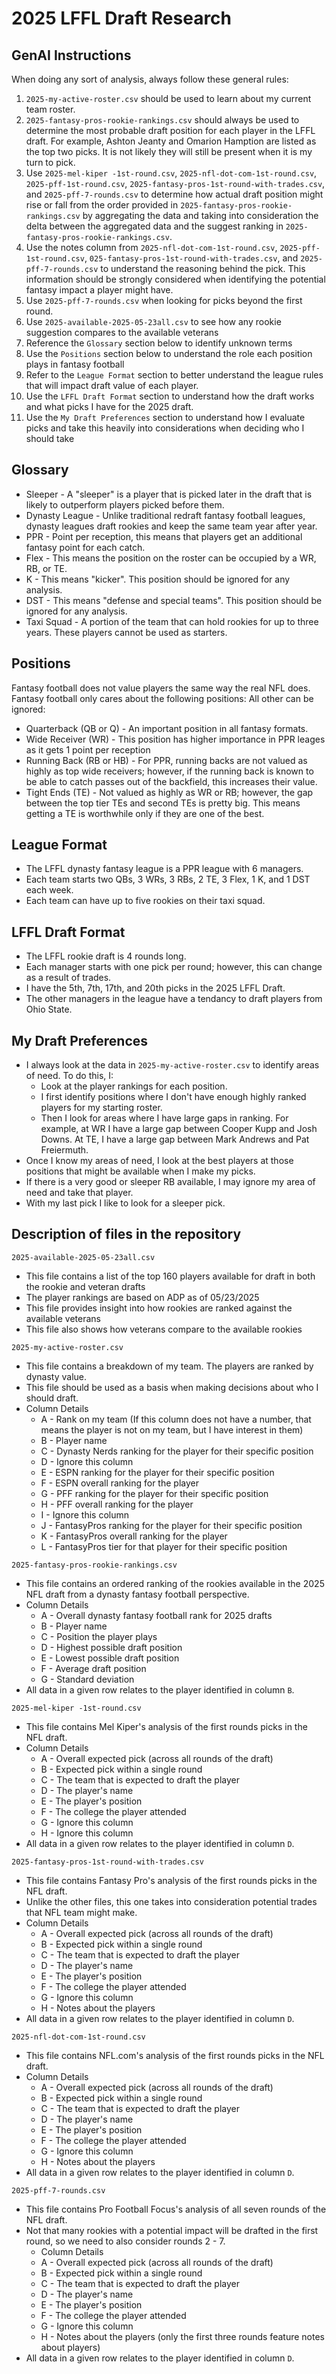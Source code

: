 # 2025 LFFL Draft Research

## GenAI Instructions
When doing any sort of analysis, always follow these general rules:
1. `2025-my-active-roster.csv` should be used to learn about my current team roster.
2. `2025-fantasy-pros-rookie-rankings.csv` should always be used to determine the most probable draft position for each player in the LFFL draft.  For example, Ashton Jeanty and Omarion Hamption are listed as the top two picks.  It is not likely they will still be present when it is my turn to pick.
3. Use `2025-mel-kiper -1st-round.csv`, `2025-nfl-dot-com-1st-round.csv`, `2025-pff-1st-round.csv`, `2025-fantasy-pros-1st-round-with-trades.csv`, and `2025-pff-7-rounds.csv` to determine how actual draft position might rise or fall from the order provided in `2025-fantasy-pros-rookie-rankings.csv` by aggregating the data and taking into consideration the delta between the aggregated data and the suggest ranking in `2025-fantasy-pros-rookie-rankings.csv`.
4. Use the notes column from `2025-nfl-dot-com-1st-round.csv`, `2025-pff-1st-round.csv`, `025-fantasy-pros-1st-round-with-trades.csv`, and `2025-pff-7-rounds.csv` to understand the reasoning behind the pick.  This information should be strongly considered when identifying the potential fantasy impact a player might have.
5. Use `2025-pff-7-rounds.csv` when looking for picks beyond the first round.
6. Use `2025-available-2025-05-23all.csv` to see how any rookie suggestion compares to the available veterans
7. Reference the `Glossary` section below to identify unknown terms
8. Use the `Positions` section below to understand the role each position plays in fantasy football
9. Refer to the `League Format` section to better understand the league rules that will impact draft value of each player.
10. Use the `LFFL Draft Format` section to understand how the draft works and what picks I have for the 2025 draft.
11. Use the `My Draft Preferences` section to understand how I evaluate picks and take this heavily into considerations when deciding who I should take

## Glossary
* Sleeper - A "sleeper" is a player that is picked later in the draft that is likely to outperform players picked before them.
* Dynasty League - Unlike traditional redraft fantasy football leagues, dynasty leagues draft rookies and keep the same team year after year.
* PPR - Point per reception, this means that players get an additional fantasy point for each catch.
* Flex - This means the position on the roster can be occupied by a WR, RB, or TE.
* K - This means "kicker".  This position should be ignored for any analysis.
* DST - This means "defense and special teams".  This position should be ignored for any analysis.
* Taxi Squad - A portion of the team that can hold rookies for up to three years.  These players cannot be used as starters.

## Positions
Fantasy football does not value players the same way the real NFL does.  Fantasy football only cares about the following positions:  All other can be ignored:
* Quarterback (QB or Q) - An important position in all fantasy formats.
* Wide Receiver (WR) - This position has higher importance in PPR leages as it gets 1 point per reception
* Running Back (RB or HB) - For PPR, running backs are not valued as highly as top wide receivers; however, if the running back is known to be able to catch passes out of the backfield, this increases their value.
* Tight Ends (TE) - Not valued as highly as WR or RB; however, the gap between the top tier TEs and second TEs is pretty big.  This means getting a TE is worthwhile only if they are one of the best.

## League Format
* The LFFL dynasty fantasy league is a PPR league with 6 managers.
* Each team starts two QBs, 3 WRs, 3 RBs, 2 TE, 3 Flex, 1 K, and 1 DST each week.
* Each team can have up to five rookies on their taxi squad.

## LFFL Draft Format
* The LFFL rookie draft is 4 rounds long.
* Each manager starts with one pick per round; however, this can change as a result of trades.
* I have the 5th, 7th, 17th, and 20th picks in the 2025 LFFL Draft.
* The other managers in the league have a tendancy to draft players from Ohio State.

## My Draft Preferences
* I always look at the data in `2025-my-active-roster.csv` to identify areas of need.  To do this, I:
  * Look at the player rankings for each position.
  * I first identify positions where I don't have enough highly ranked players for my starting roster.
  * Then I look for areas where I have large gaps in ranking.  For example, at WR I have a large gap between Cooper Kupp and Josh Downs.  At TE, I have a large gap between Mark Andrews and Pat Freiermuth.
* Once I know my areas of need, I look at the best players at those positions that might be available when I make my picks.
* If there is a very good or sleeper RB available, I may ignore my area of need and take that player.
* With my last pick I like to look for a sleeper pick.

## Description of files in the repository
`2025-available-2025-05-23all.csv`
* This file contains a list of the top 160 players available for draft in both the rookie and veteran drafts
* The player rankings are based on ADP as of 05/23/2025
* This file provides insight into how rookies are ranked against the available veterans
* This file also shows how veterans compare to the available rookies

`2025-my-active-roster.csv`
* This file contains a breakdown of my team.  The players are ranked by dynasty value.
* This file should be used as a basis when making decisions about who I should draft.
* Column Details
  * A - Rank on my team (If this column does not have a number, that means the player is not on my team, but I have interest in them)
  * B - Player name
  * C - Dynasty Nerds ranking for the player for their specific position
  * D - Ignore this column
  * E - ESPN ranking for the player for their specific position
  * F - ESPN overall ranking for the player
  * G - PFF ranking for the player for their specific position
  * H - PFF overall ranking for the player
  * I - Ignore this column
  * J - FantasyPros ranking for the player for their specific position
  * K - FantasyPros overall ranking for the player
  * L - FantasyPros tier for that player for their specific position

`2025-fantasy-pros-rookie-rankings.csv`
* This file contains an ordered ranking of the rookies available in the 2025 NFL draft from a dynasty fantasy football perspective.
* Column Details
  * A - Overall dynasty fantasy football rank for 2025 drafts
  * B - Player name
  * C - Position the player plays
  * D - Highest possible draft position
  * E - Lowest possible draft position
  * F - Average draft position
  * G - Standard deviation
* All data in a given row relates to the player identified in column `B`.

`2025-mel-kiper -1st-round.csv`
* This file contains Mel Kiper's analysis of the first rounds picks in the NFL draft.
* Column Details
  * A - Overall expected pick (across all rounds of the draft)
  * B - Expected pick within a single round
  * C - The team that is expected to draft the player
  * D - The player's name
  * E - The player's position
  * F - The college the player attended
  * G - Ignore this column
  * H - Ignore this column
* All data in a given row relates to the player identified in column `D`.

`2025-fantasy-pros-1st-round-with-trades.csv`
* This file contains Fantasy Pro's analysis of the first rounds picks in the NFL draft.
* Unlike the other files, this one takes into consideration potential trades that NFL team might make.
* Column Details
  * A - Overall expected pick (across all rounds of the draft)
  * B - Expected pick within a single round
  * C - The team that is expected to draft the player
  * D - The player's name
  * E - The player's position
  * F - The college the player attended
  * G - Ignore this column
  * H - Notes about the players
* All data in a given row relates to the player identified in column `D`.

`2025-nfl-dot-com-1st-round.csv`
* This file contains NFL.com's analysis of the first rounds picks in the NFL draft.
* Column Details
  * A - Overall expected pick (across all rounds of the draft)
  * B - Expected pick within a single round
  * C - The team that is expected to draft the player
  * D - The player's name
  * E - The player's position
  * F - The college the player attended
  * G - Ignore this column
  * H - Notes about the players
* All data in a given row relates to the player identified in column `D`.

`2025-pff-7-rounds.csv`
* This file contains Pro Football Focus's analysis of all seven rounds of the NFL draft.
* Not that many rookies with a potential impact will be drafted in the first round, so we need to also consider rounds 2 - 7.
  * Column Details
  * A - Overall expected pick (across all rounds of the draft)
  * B - Expected pick within a single round
  * C - The team that is expected to draft the player
  * D - The player's name
  * E - The player's position
  * F - The college the player attended
  * G - Ignore this column
  * H - Notes about the players (only the first three rounds feature notes about players)
* All data in a given row relates to the player identified in column `D`.
